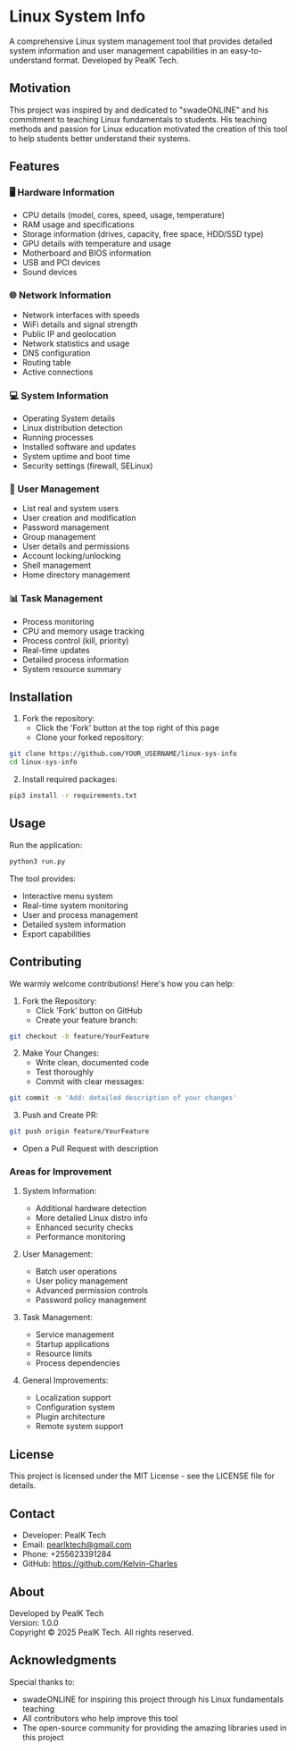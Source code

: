 # Linux System Info

A comprehensive Linux system management tool that provides detailed system information and user management capabilities in an easy-to-understand format. Developed by PealK Tech.

## Motivation

This project was inspired by and dedicated to "swadeONLINE" and his commitment to teaching Linux fundamentals to students. His teaching methods and passion for Linux education motivated the creation of this tool to help students better understand their systems.

## Features

### 🖥️ Hardware Information
- CPU details (model, cores, speed, usage, temperature)
- RAM usage and specifications
- Storage information (drives, capacity, free space, HDD/SSD type)
- GPU details with temperature and usage
- Motherboard and BIOS information
- USB and PCI devices
- Sound devices

### 🌐 Network Information
- Network interfaces with speeds
- WiFi details and signal strength
- Public IP and geolocation
- Network statistics and usage
- DNS configuration
- Routing table
- Active connections

### 💻 System Information
- Operating System details
- Linux distribution detection
- Running processes
- Installed software and updates
- System uptime and boot time
- Security settings (firewall, SELinux)

### 👥 User Management
- List real and system users
- User creation and modification
- Password management
- Group management
- User details and permissions
- Account locking/unlocking
- Shell management
- Home directory management

### 📊 Task Management
- Process monitoring
- CPU and memory usage tracking
- Process control (kill, priority)
- Real-time updates
- Detailed process information
- System resource summary

## Installation

1. Fork the repository:
   - Click the 'Fork' button at the top right of this page
   - Clone your forked repository:
```bash
git clone https://github.com/YOUR_USERNAME/linux-sys-info
cd linux-sys-info
```

2. Install required packages:
```bash
pip3 install -r requirements.txt
```

## Usage

Run the application:
```bash
python3 run.py
```

The tool provides:
- Interactive menu system
- Real-time system monitoring
- User and process management
- Detailed system information
- Export capabilities

## Contributing

We warmly welcome contributions! Here's how you can help:

1. Fork the Repository:
   - Click 'Fork' button on GitHub
   - Create your feature branch:
```bash
git checkout -b feature/YourFeature
```

2. Make Your Changes:
   - Write clean, documented code
   - Test thoroughly
   - Commit with clear messages:
```bash
git commit -m 'Add: detailed description of your changes'
```

3. Push and Create PR:
```bash
git push origin feature/YourFeature
```
   - Open a Pull Request with description

### Areas for Improvement

1. System Information:
   - Additional hardware detection
   - More detailed Linux distro info
   - Enhanced security checks
   - Performance monitoring

2. User Management:
   - Batch user operations
   - User policy management
   - Advanced permission controls
   - Password policy management

3. Task Management:
   - Service management
   - Startup applications
   - Resource limits
   - Process dependencies

4. General Improvements:
   - Localization support
   - Configuration system
   - Plugin architecture
   - Remote system support

## License

This project is licensed under the MIT License - see the LICENSE file for details.

## Contact

- Developer: PealK Tech
- Email: pearlktech@gmail.com
- Phone: +255623391284
- GitHub: https://github.com/Kelvin-Charles

## About

Developed by PealK Tech  
Version: 1.0.0  
Copyright © 2025 PealK Tech. All rights reserved.

## Acknowledgments

Special thanks to:
- swadeONLINE for inspiring this project through his Linux fundamentals teaching
- All contributors who help improve this tool
- The open-source community for providing the amazing libraries used in this project

